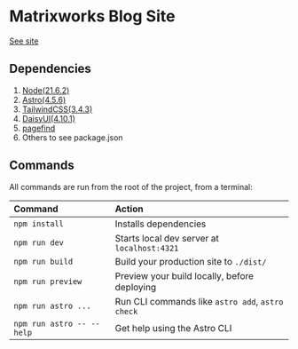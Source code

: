 # Matrixworks Blog Site

[See site](https://matrix.works/blog)

## Dependencies

1. [Node(21.6.2)](https://nodejs.org/en)
2. [Astro(4.5.6)](https://astro.build/)
3. [TailwindCSS(3.4.3)](https://tailwindcss.com/)
4. [DaisyUI(4.10.1)](https://daisyui.com/)
5. [pagefind](https://github.com/cloudcannon/pagefind)
5. Others to see package.json

## Commands

All commands are run from the root of the project, from a terminal:

| Command                   | Action                                           |
| :------------------------ | :----------------------------------------------- |
| `npm install`             | Installs dependencies                            |
| `npm run dev`             | Starts local dev server at `localhost:4321`      |
| `npm run build`           | Build your production site to `./dist/`          |
| `npm run preview`         | Preview your build locally, before deploying     |
| `npm run astro ...`       | Run CLI commands like `astro add`, `astro check` |
| `npm run astro -- --help` | Get help using the Astro CLI                     |
